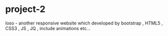 # project-2
loso - another responsive website which developed by bootstrap , HTML5 , CSS3 , JS , JQ , include animations etc...
